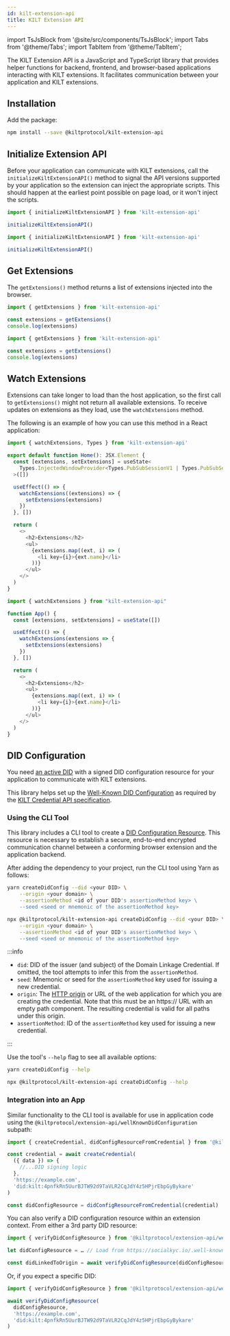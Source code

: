 ```yaml
---
id: kilt-extension-api
title: KILT Extension API
---
```


import TsJsBlock from '@site/src/components/TsJsBlock';
import Tabs from '@theme/Tabs';
import TabItem from '@theme/TabItem';

The KILT Extension API is a JavaScript and TypeScript library that provides helper functions for backend, frontend, and browser-based applications interacting with KILT extensions.
It facilitates communication between your application and KILT extensions.

## Installation

Add the package:

```bash npm2yarn
npm install --save @kiltprotocol/kilt-extension-api
```

## Initialize Extension API

Before your application can communicate with KILT extensions, call the `initializeKiltExtensionAPI()` method to signal the API versions supported by your application so the extension can inject the appropriate scripts.
This should happen at the earliest point possible on page load, or it won't inject the scripts.

<Tabs groupId="ts-js-choice">
  <TabItem value='ts' label='Typescript' default>

  ```ts
  import { initializeKiltExtensionAPI } from 'kilt-extension-api'

  initializeKiltExtensionAPI()
  ```

  </TabItem>
  <TabItem value='js' label='Javascript'>

  ```js
  import { initializeKiltExtensionAPI } from 'kilt-extension-api'

  initializeKiltExtensionAPI()
  ```

  </TabItem>
</Tabs>

## Get Extensions

The `getExtensions()` method returns a list of extensions injected into the browser.

<Tabs groupId="ts-js-choice">
  <TabItem value='ts' label='Typescript' default>

  ```ts
  import { getExtensions } from 'kilt-extension-api'

  const extensions = getExtensions()
  console.log(extensions)
  ```

  </TabItem>
  <TabItem value='js' label='Javascript'>

  ```js
  import { getExtensions } from 'kilt-extension-api'

  const extensions = getExtensions()
  console.log(extensions)
  ```

  </TabItem>
</Tabs>

## Watch Extensions

Extensions can take longer to load than the host application, so the first call to `getExtensions()` might not return all available extensions.
To receive updates on extensions as they load, use the `watchExtensions` method.

The following is an example of how you can use this method in a React application:

<Tabs groupId="ts-js-choice">
  <TabItem value='ts' label='Typescript' default>

  ```ts
  import { watchExtensions, Types } from 'kilt-extension-api'

  export default function Home(): JSX.Element {
    const [extensions, setExtensions] = useState<
      Types.InjectedWindowProvider<Types.PubSubSessionV1 | Types.PubSubSessionV2>[]
    >([])

    useEffect(() => {
      watchExtensions((extensions) => {
        setExtensions(extensions)
      })
    }, [])

    return (
      <>
        <h2>Extensions</h2>
        <ul>
          {extensions.map((ext, i) => (
            <li key={i}>{ext.name}</li>
          ))}
        </ul>
      </>
    )
  }
  ```

  </TabItem>
  <TabItem value='js' label='Javascript'>

  ```js
  import { watchExtensions } from "kilt-extension-api"

  function App() {
    const [extensions, setExtensions] = useState([])

    useEffect(() => {
      watchExtensions(extensions => {
        setExtensions(extensions)
      })
    }, [])

    return (
      <>
        <h2>Extensions</h2>
        <ul>
          {extensions.map((ext, i) => (
            <li key={i}>{ext.name}</li>
          ))}
        </ul>
      </>
    )
  }
  ```

  </TabItem>
</Tabs>

## DID Configuration

You need [an active DID](../../01_sdk/02_cookbook/01_dids/00_generate_keys.md) with a signed DID configuration resource for your application to communicate with KILT extensions.

This library helps set up the [Well-Known DID Configuration](https://identity.foundation/.well-known/resources/did-configuration/) as required by the [KILT Credential API specification](https://github.com/KILTprotocol/spec-ext-credential-api).

### Using the CLI Tool

This library includes a CLI tool to create a [DID Configuration Resource](https://identity.foundation/.well-known/resources/did-configuration/#did-configuration-resource).
This resource is necessary to establish a secure, end-to-end encrypted communication channel between a conforming browser extension and the application backend.

<Tabs groupId="yarn-node-choice">
  <TabItem value='yarn' label='Yarn' default>

  After adding the dependency to your project, run the CLI tool using Yarn as follows:

  ```bash
  yarn createDidConfig --did <your DID> \
      --origin <your domain> \
      --assertionMethod <id of your DID's assertionMethod key> \
      --seed <seed or mnemonic of the assertionMethod key>
  ```

  </TabItem>
  <TabItem value='node' label='Node'>

  ```bash
  npx @kiltprotocol/kilt-extension-api createDidConfig --did <your DID> \
      --origin <your domain> \
      --assertionMethod <id of your DID's assertionMethod key> \
      --seed <seed or mnemonic of the assertionMethod key>
  ```

  </TabItem>
</Tabs>

:::info

- `did`: DID of the issuer (and subject) of the Domain Linkage Credential. If omitted, the tool attempts to infer this from the `assertionMethod`.
- `seed`: Mnemonic or seed for the `assertionMethod` key used for issuing a new credential.
- `origin`: The [HTTP origin](https://developer.mozilla.org/en-US/docs/Glossary/Origin) or URL of the web application for which you are creating the credential. Note that this must be an https:// URL with an empty path component. The resulting credential is valid for all paths under this origin. 
- `assertionMethod`: ID of the `assertionMethod` key used for issuing a new credential.

:::

Use the tool's `--help` flag to see all available options:

<Tabs groupId="yarn-node-choice">
  <TabItem value='yarn' label='Yarn' default>

  ```bash
  yarn createDidConfig --help
  ```

  </TabItem>
  <TabItem value='node' label='Node'>

  ```bash
  npx @kiltprotocol/kilt-extension-api createDidConfig --help
  ```

  </TabItem>
</Tabs>

### Integration into an App

Similar functionality to the CLI tool is available for use in application code using the `@kiltprotocol/extension-api/wellKnownDidConfiguration` subpath:

```ts
import { createCredential, didConfigResourceFromCredential } from '@kiltprotocol/extension-api/wellKnownDidConfiguration'

const credential = await createCredential(
  ({ data }) => {
    //...DID signing logic
  },
  'https://example.com',
  'did:kilt:4pnfkRn5UurBJTW92d9TaVLR2CqJdY4z5HPjrEbpGyBykare'
)

const didConfigResource = didConfigResourceFromCredential(credential)
```

You can also verify a DID configuration resource within an extension context. From either a 3rd party DID resource:

```ts
import { verifyDidConfigResource } from '@kiltprotocol/extension-api/wellKnownDidConfiguration'

let didConfigResource = … // Load from https://socialkyc.io/.well-known/did-configuration.json or some other source

const didLinkedToOrigin = await verifyDidConfigResource(didConfigResource, 'https://socialkyc.io')
```

Or, if you expect a specific DID:

```ts
import { verifyDidConfigResource } from '@kiltprotocol/extension-api/wellKnownDidConfiguration'

await verifyDidConfigResource(
  didConfigResource,
  'https://example.com',
  'did:kilt:4pnfkRn5UurBJTW92d9TaVLR2CqJdY4z5HPjrEbpGyBykare'
)
```
